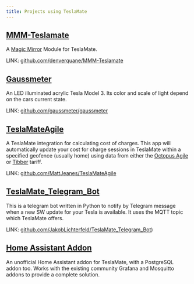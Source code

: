 ```yaml
---
title: Projects using TeslaMate
---
```


## [MMM-Teslamate](https://github.com/denverquane/MMM-Teslamate)

A [Magic Mirror](https://magicmirror.builders/) Module for TeslaMate.

LINK: [github.com/denverquane/MMM-Teslamate](https://github.com/denverquane/MMM-Teslamate)

## [Gaussmeter](https://github.com/gaussmeter/gaussmeter)

An LED illuminated acrylic Tesla Model 3. Its color and scale of light depend on the cars current state.

LINK: [github.com/gaussmeter/gaussmeter](https://github.com/gaussmeter/gaussmeter)

## [TeslaMateAgile](https://github.com/MattJeanes/TeslaMateAgile)

A TeslaMate integration for calculating cost of charges. This app will automatically update your cost for charge sessions in TeslaMate within a specified geofence (usually home) using data from either the [Octopus Agile](https://octopus.energy/agile/) or [Tibber](https://tibber.com/en/) tariff.

LINK: [github.com/MattJeanes/TeslaMateAgile](https://github.com/MattJeanes/TeslaMateAgile)

## [TeslaMate_Telegram_Bot](https://github.com/JakobLichterfeld/TeslaMate_Telegram_Bot)

This is a telegram bot written in Python to notify by Telegram message when a new SW update for your Tesla is available. It uses the MQTT topic which TeslaMate offers.

LINK: [github.com/JakobLichterfeld/TeslaMate_Telegram_Bot](https://github.com/JakobLichterfeld/TeslaMate_Telegram_Bot))

## [Home Assistant Addon](https://github.com/matt-FFFFFF/hassio-addon-teslamate)

An unofficial Home Assistant addon for TeslaMate, with a PostgreSQL addon too. Works with the existing community Grafana and Mosquitto addons to provide a complete solution.
